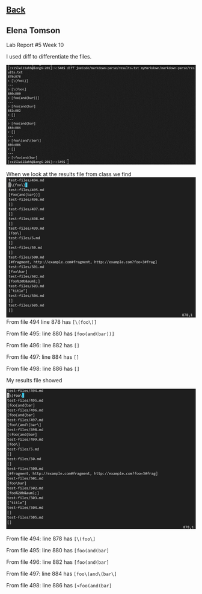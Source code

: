 [Back](https://monip1.github.io/cse15l-lab-reports/)
---
Elena Tomson
---
Lab Report #5 Week 10

I used diff to differentiate the files. 

![difference](Pictures/diff.png)

When we look at the results file from class we find 
![results](Pictures/results.png)
From file 494
line 878 has `[\(foo\)]`

From file 495:
line 880 has `[foo(and(bar))]`

From file 496:
line 882 has `[]`

From file 497:
line 884 has `[]`

From file 498:
line 886 has `[]`


My results file showed

![myResults](Pictures/myresults.png)

From file 494:
line 878 has `[\(foo\]`

From file 495:
line 880 has `[foo(and(bar]`

From file 496:
line 882 has `[foo(and(bar]`

From file 497:
line 884 has `[foo\(and\(bar\]`

From file 498:
line 886 has `[<foo(and(bar]`